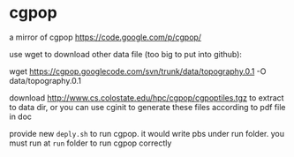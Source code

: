 cgpop
=====

a mirror of cgpop https://code.google.com/p/cgpop/

use wget to download other data file (too big to put into github):

   wget https://cgpop.googlecode.com/svn/trunk/data/topography.0.1 -O data/topography.0.1

download http://www.cs.colostate.edu/hpc/cgpop/cgpoptiles.tgz to extract to
data dir, or you can use cginit to generate these files according to pdf file
in doc

provide new `deply.sh` to run cgpop. it would write pbs under run folder. you
must run at `run` folder to run cgpop correctly
